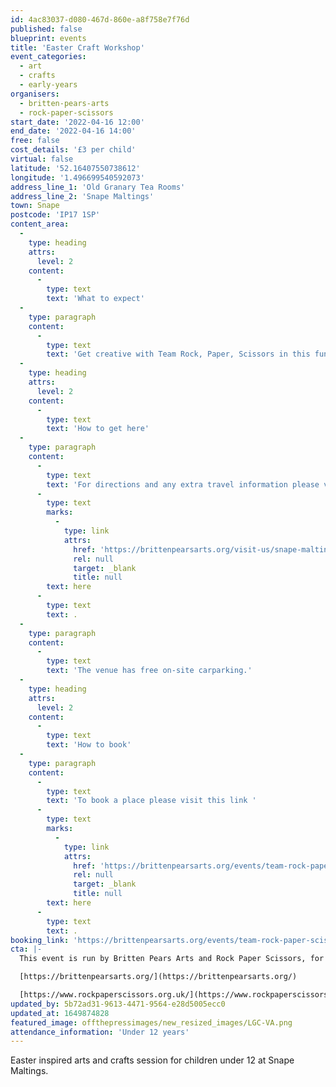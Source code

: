 ```yaml
---
id: 4ac83037-d080-467d-860e-a8f758e7f76d
published: false
blueprint: events
title: 'Easter Craft Workshop'
event_categories:
  - art
  - crafts
  - early-years
organisers:
  - britten-pears-arts
  - rock-paper-scissors
start_date: '2022-04-16 12:00'
end_date: '2022-04-16 14:00'
free: false
cost_details: '£3 per child'
virtual: false
latitude: '52.16407550738612'
longitude: '1.496699540592073'
address_line_1: 'Old Granary Tea Rooms'
address_line_2: 'Snape Maltings'
town: Snape
postcode: 'IP17 1SP'
content_area:
  -
    type: heading
    attrs:
      level: 2
    content:
      -
        type: text
        text: 'What to expect'
  -
    type: paragraph
    content:
      -
        type: text
        text: 'Get creative with Team Rock, Paper, Scissors in this fun 45-minute workshop. Bring your little one to learn new skills as they create Easter inspired paper crafts with Lulu and her team.'
  -
    type: heading
    attrs:
      level: 2
    content:
      -
        type: text
        text: 'How to get here'
  -
    type: paragraph
    content:
      -
        type: text
        text: 'For directions and any extra travel information please visit this link '
      -
        type: text
        marks:
          -
            type: link
            attrs:
              href: 'https://brittenpearsarts.org/visit-us/snape-maltings/getting-here'
              rel: null
              target: _blank
              title: null
        text: here
      -
        type: text
        text: .
  -
    type: paragraph
    content:
      -
        type: text
        text: 'The venue has free on-site carparking.'
  -
    type: heading
    attrs:
      level: 2
    content:
      -
        type: text
        text: 'How to book'
  -
    type: paragraph
    content:
      -
        type: text
        text: 'To book a place please visit this link '
      -
        type: text
        marks:
          -
            type: link
            attrs:
              href: 'https://brittenpearsarts.org/events/team-rock-paper-scissors'
              rel: null
              target: _blank
              title: null
        text: here
      -
        type: text
        text: .
booking_link: 'https://brittenpearsarts.org/events/team-rock-paper-scissors'
cta: |-
  This event is run by Britten Pears Arts and Rock Paper Scissors, for more information please get in touch via:

  [https://brittenpearsarts.org/](https://brittenpearsarts.org/)

  [https://www.rockpaperscissors.org.uk/](https://www.rockpaperscissors.org.uk/)
updated_by: 5b72ad31-9613-4471-9564-e28d5005ecc0
updated_at: 1649874828
featured_image: offthepressimages/new_resized_images/LGC-VA.png
attendance_information: 'Under 12 years'
---
```

Easter inspired arts and crafts session for children under 12 at Snape Maltings.